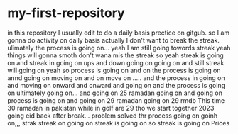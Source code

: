 # my-first-repository
in this repository I usually edit to do a daily basis prectice on gitgub.
so I am gonna do activity on daily basis actually I don't want to break the streak.
ulimately the process is going on...
yeah I am still going towords streak
yeah things will gonna smoth
don't wana mis the streak
so yeah streak is going on
and streak in going on
ups and down going on
going on
and still streak will going on
yeah so process is going on and on
the process is going on
annd going on
moving on and on
move on .....
and the process in going on
and moving on
onward and onward
and going on
and the process is going on
ultimately going on...
and going on
25 ramadan going on
and going on
process is going on
and going on 29 ramadan
going on 29 rmdb
This time 30 ramadan in pakistan while in golf are 29 tho we  start together 2023
going eid
back after break...
problem solved
thr process going on
goinh on,,,
strak
streak on
going on
streak is going on
so streak is going on
Prices
